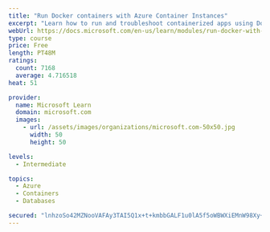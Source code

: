 ```yaml
---
title: "Run Docker containers with Azure Container Instances"
excerpt: "Learn how to run and troubleshoot containerized apps using Docker containers with Azure Container Instances."
webUrl: https://docs.microsoft.com/en-us/learn/modules/run-docker-with-azure-container-instances/
type: course
price: Free
length: PT48M
ratings:
  count: 7168
  average: 4.716518
heat: 51

provider:
  name: Microsoft Learn
  domain: microsoft.com
  images:
    - url: /assets/images/organizations/microsoft.com-50x50.jpg
      width: 50
      height: 50

levels:
  - Intermediate

topics:
  - Azure
  - Containers
  - Databases

secured: "lnhzoSo42MZNooVAFAy3TAI5Q1x+t+kmbbGALF1u0lA5f5oWBWXiEMnW98Xy+mAoHzVdvvUMlOfdFPXR1YquQIVM2o94e/EUIhQ8IVOrPkNhMJW4fIkcP5UCDr2u3Qi3TRQb0GBxxP/25tfSLuKOjodV44KSXcEJL+xnqyYwoml88C1eLSowJuwriUu8HK5U/K5XsxzZtySnGpJthkAu1UXeCWKUu/qhN7UKkuQVx/pcJY6u8Fne9RrHO7keu3bLFd4bfWJeUbFVAhPFfAdW6uN4fM9h8Dvxl+K4KsOKzMBkumhpTX6X+lYO/HXwVSu19UMqvCWOH/6LMlqKkd/nQ0n0TrJF8okvXa5cV8odpx49q7FCxYkL8Z/oW3lpJGhDc78pRUb+ZzHVt6pu05lvLiniUfepYOzJP0K1rfjgl0E=;1VKbKYuZuQSDzzvpWA78zg=="
---
```



